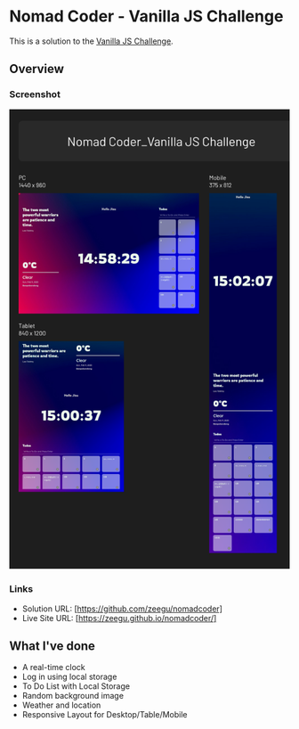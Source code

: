# Nomad Coder - Vanilla JS Challenge

This is a solution to the [Vanilla JS Challenge](https://nomadcoders.co/).

## Overview

### Screenshot

![](./screenshot.png)

### Links

- Solution URL: [https://github.com/zeegu/nomadcoder]
- Live Site URL: [https://zeegu.github.io/nomadcoder/]

## What I've done

- A real-time clock
- Log in using local storage
- To Do List with Local Storage
- Random background image
- Weather and location
- Responsive Layout for Desktop/Table/Mobile

